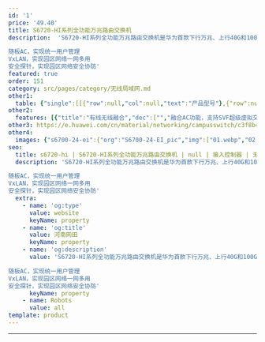 ```yaml
---
id: '1'
price: '49.40'
title: S6720-HI系列全功能万兆路由交换机
description:  'S6720-HI系列全功能万兆路由交换机是华为首款下行万兆、上行40G和100G端口的盒式交换机，支持丰富的敏捷特性，可广泛应用于企业园区、运营商、高校、政府等应用场景。

随板AC，实现统一用户管理
VxLAN，实现园区网络一网多用
安全探针，实现园区网络安全协防'
featured: true
order: 151
category: src/pages/category/无线局域网.md
other1: 
  table: {"single":[[{"row":null,"col":null,"text":"产品型号"},{"row":null,"col":null,"text":"S6720-50L-HI-48S"},{"row":null,"col":null,"text":"S6720-30L-HI-24S"}],[{"row":null,"col":null,"text":"交换容量"},{"row":null,"col":null,"text":"2.56Tbps/23.04Tbps\n"},{"row":null,"col":null,"text":"2.56Tbps/23.04Tbps\n"}],[{"row":null,"col":null,"text":"包转发率"},{"row":null,"col":null,"text":"1200Mpps"},{"row":null,"col":null,"text":"900Mpps"}],[{"row":null,"col":null,"text":"固定端口"},{"row":null,"col":null,"text":"48个万兆SFP+,6个40GE QSFP+或44个万兆SFP+,4个40GE QSFP+,2个100GE QSFP28"},{"row":null,"col":null,"text":"24个万兆SFP+,4个40GE QSFP+,2个100GE QSFP28"}],[{"row":null,"col":null,"text":"扩展插槽"},{"row":null,"col":null,"text":"不支持"},{"row":null,"col":null,"text":"不支持"}],[{"row":null,"col":null,"text":"MAC特性"},{"row":null,"col":"2","text":"支持64K MAC地址容量\n遵循IEEE 802.1d标准\n支持MAC地址自动学习和老化\n支持静态、动态、黑洞MAC表项\n支持源MAC地址过滤\n"}],[{"row":null,"col":null,"text":"VLAN特性"},{"row":null,"col":"2","text":"支持4K个VLAN\n支持Guest VLAN、Voice VLANs\n支持GVRP协议\n支持MUX VLAN功能\n支持基于MAC/协议/IP子网/策略/端口的VLAN\n支持VLAN Mapping功能\n"}],[{"row":null,"col":null,"text":"IP路由"},{"row":null,"col":"2","text":"静态路由、RIP V1/2、RIwebp、OSPF、OSPFv3、IS-IS、IS-ISv6、BGP、BGP4+、ECMP、路由策略"}],[{"row":null,"col":null,"text":"无线业务"},{"row":null,"col":"2","text":"支持管理1K AP\n提供668Gbps无线转发能力（基于1024字节包长计算）\n支持AP接入控制、AP域管理和AP配置模板管理\n支持射频管理、统一静态配置和集中动态管理\n支持WLAN基本业务、QoS、安全和用户管理\n支持CAPWAP、Tag/终端定位、频谱分析"}],[{"row":null,"col":null,"text":"互通性"},{"row":null,"col":"2","text":"VBST基于VLAN生成树协议（和PVST/PVST+/RPVST 互通）\nLNP 链路类型协商协议（和DTP相似功能）\nVCMP VLAN集中管理协议（和VTP相似功能）\n\n详细的互联互通认证与报告，请访问这里。"}]]}
other2:
  features: [{"title":"有线无线融合","dec":["","融合AC功能，支持SVF超级虚拟交换网， 将“核心/汇聚+接入交换机+AP”网络架构虚拟化为一个网元进行管理",""]},{"title":"自动化网络服务","dec":["","支持SD-Campus，自动化网络实现快速业务发放，降低80% OPEX",""]},{"title":"100G上行端口","dec":["","首款100G盒式交换机，打造高带宽企业网园区网络",""]}]
other3: https://e.huawei.com/cn/material/networking/campusswitch/c3f8b4e895354f96a4aa277a58a5ad3f
other4:
  images: {"s6700-24-ei":{"org":"S6700-24-EI_pic","img":["01.webp","02.webp","03.webp","04.webp","08.webp"]}}
seo:
  title: s6720-hi | S6720-HI系列全功能万兆路由交换机 | null | 接入控制器 | 无线局域网 | 企业网络
  description: 'S6720-HI系列全功能万兆路由交换机是华为首款下行万兆、上行40G和100G端口的盒式交换机，支持丰富的敏捷特性，可广泛应用于企业园区、运营商、高校、政府等应用场景。

随板AC，实现统一用户管理
VxLAN，实现园区网络一网多用
安全探针，实现园区网络安全协防'
  extra:
    - name: 'og:type'
      value: website
      keyName: property
    - name: 'og:title'
      value: 河南网田
      keyName: property
    - name: 'og:description'
      value: 'S6720-HI系列全功能万兆路由交换机是华为首款下行万兆、上行40G和100G端口的盒式交换机，支持丰富的敏捷特性，可广泛应用于企业园区、运营商、高校、政府等应用场景。

随板AC，实现统一用户管理
VxLAN，实现园区网络一网多用
安全探针，实现园区网络安全协防'
      keyName: property
    - name: Robots
      value: all
template: product
---
```

---
